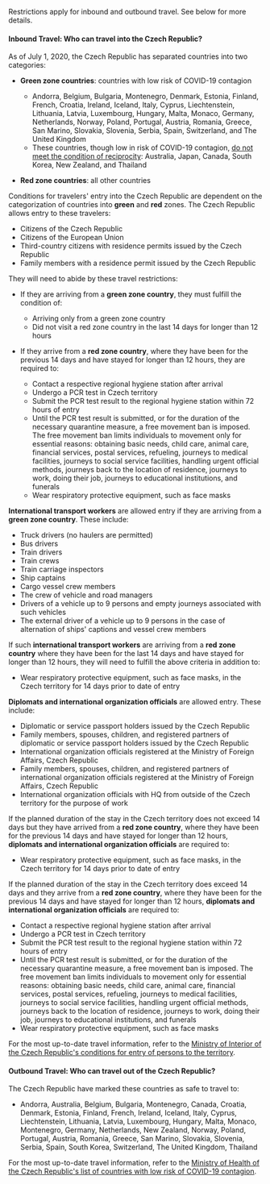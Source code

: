 Restrictions apply for inbound and outbound travel. See below for more details.

#### Inbound Travel: Who can travel into the Czech Republic?

As of July 1, 2020, the Czech Republic has separated countries into two categories:

- **Green zone countries**: countries with low risk of COVID-19 contagion
  - Andorra, Belgium, Bulgaria, Montenegro, Denmark, Estonia, Finland, French, Croatia, Ireland, Iceland, Italy, Cyprus, Liechtenstein, Lithuania, Latvia, Luxembourg, Hungary, Malta, Monaco, Germany, Netherlands, Norway, Poland, Portugal, Austria, Romania, Greece, San Marino, Slovakia, Slovenia, Serbia, Spain, Switzerland, and The United Kingdom
  - These countries, though low in risk of COVID-19 contagion, [do not meet the condition of reciprocity](https://www.mvcr.cz/mvcren/file/notification-of-moh-list-of-the-countries-with-low-risk-of-covid19.aspx): Australia, Japan, Canada, South Korea, New Zealand, and Thailand

- **Red zone countries**: all other countries

Conditions for travelers' entry into the Czech Republic are dependent on the categorization of countries into **green** and **red** zones. The Czech Republic allows entry to these travelers:

- Citizens of the Czech Republic
- Citizens of the European Union
- Third-country citizens with residence permits issued by the Czech Republic
- Family members with a residence permit issued by the Czech Republic

They will need to abide by these travel restrictions:

- If they are arriving from a **green zone country**, they must fulfill the condition of:
  - Arriving only from a green zone country
  - Did not visit a red zone country in the last 14 days for longer than 12 hours

- If they arrive from a **red zone country**, where they have been for the previous 14 days and have stayed for longer than 12 hours, they are required to:
  - Contact a respective regional hygiene station after arrival
  - Undergo a PCR test in Czech territory
  - Submit the PCR test result to the regional hygiene station within 72 hours of entry
  - Until the PCR test result is submitted, or for the duration of the necessary quarantine measure, a free movement ban is imposed. The free movement ban limits individuals to movement only for essential reasons: obtaining basic needs, child care, animal care, financial services, postal services, refueling, journeys to medical facilities, journeys to social service facilities, handling urgent official methods, journeys back to the location of residence, journeys to work, doing their job, journeys to educational institutions, and funerals
  - Wear respiratory protective equipment, such as face masks

**International transport workers** are allowed entry if they are arriving from a **green zone country**. These include:

- Truck drivers (no haulers are permitted)
- Bus drivers
- Train drivers
- Train crews
- Train carriage inspectors
- Ship captains
- Cargo vessel crew members
- The crew of vehicle and road managers
- Drivers of a vehicle up to 9 persons and empty journeys associated with such vehicles
- The external driver of a vehicle up to 9 persons in the case of alternation of ships' captions and vessel crew members

If such **international transport workers** are arriving from a **red zone country** where they have been for the last 14 days and have stayed for longer than 12 hours, they will need to fulfill the above criteria in addition to:

- Wear respiratory protective equipment, such as face masks, in the Czech territory for 14 days prior to date of entry

**Diplomats and international organization officials** are allowed entry. These include:

- Diplomatic or service passport holders issued by the Czech Republic
- Family members, spouses, children, and registered partners of diplomatic or service passport holders issued by the Czech Republic
- International organization officials registered at the Ministry of Foreign Affairs, Czech Republic
- Family members, spouses, children, and registered partners of international organization officials registered at the Ministry of Foreign Affairs, Czech Republic
- International organization officials with HQ from outside of the Czech territory for the purpose of work

If the planned duration of the stay in the Czech territory does not exceed 14 days but they have arrived from a **red zone country**, where they have been for the previous 14 days and have stayed for longer than 12 hours, **diplomats and international organization officials** are required to:

- Wear respiratory protective equipment, such as face masks, in the Czech territory for 14 days prior to date of entry

If the planned duration of the stay in the Czech territory does exceed 14 days and they arrive from a **red zone country**, where they have been for the previous 14 days and have stayed for longer than 12 hours, **diplomats and international organization officials** are required to:

- Contact a respective regional hygiene station after arrival
- Undergo a PCR test in Czech territory
- Submit the PCR test result to the regional hygiene station within 72 hours of entry
- Until the PCR test result is submitted, or for the duration of the necessary quarantine measure, a free movement ban is imposed. The free movement ban limits individuals to movement only for essential reasons: obtaining basic needs, child care, animal care, financial services, postal services, refueling, journeys to medical facilities, journeys to social service facilities, handling urgent official methods, journeys back to the location of residence, journeys to work, doing their job, journeys to educational institutions, and funerals
- Wear respiratory protective equipment, such as face masks

For the most up-to-date travel information, refer to the [Ministry of Interior of the Czech Republic's conditions for entry of persons to the territory](https://www.mvcr.cz/mvcren/file/conditions-for-entry-of-persons-to-the-territory-of-the-czech-republic-valid-from-july-1st-2020-00-00-in-accordance-with-the-ministry-of-health-protective-measure.aspx).

#### Outbound Travel: Who can travel out of the Czech Republic?

The Czech Republic have marked these countries as safe to travel to:

- Andorra, Australia, Belgium, Bulgaria, Montenegro, Canada, Croatia, Denmark, Estonia, Finland, French, Ireland, Iceland, Italy, Cyprus, Liechtenstein, Lithuania, Latvia, Luxembourg, Hungary, Malta, Monaco, Montenegro, Germany, Netherlands, New Zealand, Norway, Poland, Portugal, Austria, Romania, Greece, San Marino, Slovakia, Slovenia, Serbia, Spain, South Korea, Switzerland, The United Kingdom, Thailand

For the most up-to-date travel information, refer to the [Ministry of Health of the Czech Republic's list of countries with low risk of COVID-19 contagion](https://koronavirus.mzcr.cz/en/list-of-european-countries-according-to-the-level-of-risk/).
